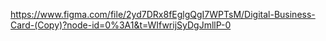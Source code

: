 https://www.figma.com/file/2yd7DRx8fEglgQgI7WPTsM/Digital-Business-Card-(Copy)?node-id=0%3A1&t=WIfwrijSyDgJmllP-0
